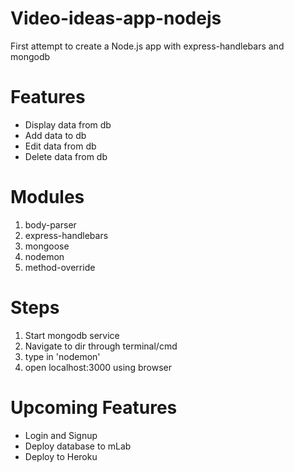 # Video-ideas-app-nodejs
First attempt to create a Node.js app with express-handlebars and mongodb

# Features
- Display data from db
- Add data to db
- Edit data from db
- Delete data from db

# Modules
1. body-parser
2. express-handlebars
3. mongoose
4. nodemon
5. method-override

# Steps
1. Start mongodb service
2. Navigate to dir through terminal/cmd  
3. type in 'nodemon'
4. open localhost:3000 using browser

# Upcoming Features
- Login and Signup
- Deploy database to mLab
- Deploy to Heroku
